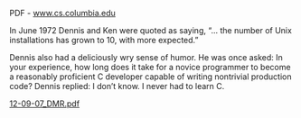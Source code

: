 PDF - www.cs.columbia.edu

In June 1972 Dennis and Ken were quoted as saying, “... the number of Unix installations has grown to 10, with more expected.”

Dennis also had a deliciously wry sense of humor. He was once asked: In your experience, how long does it take for a novice programmer to become a reasonably proficient C developer capable of writing nontrivial production code? Dennis replied: I don’t know. I never had to learn C.

[12-09-07_DMR.pdf](../_resources/87d70eb7f2b708808eb60899b084f521.pdf)